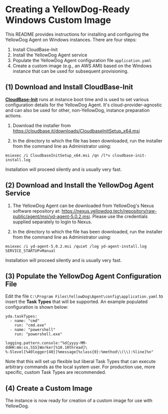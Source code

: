 # Creating a YellowDog-Ready Windows Custom Image

This README provides instructions for installing and configuring the YellowDog Agent on Windows instances. There are four steps:

1. Install CloudBase-Init
2. Install the YellowDog Agent service
3. Populate the YellowDog Agent configuration file `application.yaml`
4. Create a custom image (e.g., an AWS AMI) based on the Windows instance that can be used for subsequent provisioning.

## (1) Download and Install CloudBase-Init

**[CloudBase-Init](https://cloudbase.it/cloudbase-init/)** runs at instance boot time and is used to set various configuration details for the YellowDog Agent. It's cloud-provider-agnostic and can also be used for other, non-YellowDog, instance preparation actions.

1. Download the installer from https://cloudbase.it/downloads/CloudbaseInitSetup_x64.msi


2. In the directory to which the file has been downloaded, run the installer from the command line as Administrator using:
```
msiexec /i CloudbaseInitSetup_x64.msi /qn /l*v cloudbase-init-install.log
```
Installation will proceed silently and is usually very fast.

## (2) Download and Install the YellowDog Agent Service

1. The YellowDog Agent can be downloaded from YellowDog's Nexus software repository at: https://nexus.yellowdog.tech/repository/raw-public/agent/msi/yd-agent-5.0.2.msi. Please use the credentials supplied separately to login to Nexus.

2. In the directory to which the file has been downloaded, run the installer from the command line as Administrator using:

```shell
msiexec /i yd-agent-5.0.2.msi /quiet /log yd-agent-install.log SERVICE_STARTUP=Manual
```
Installation will proceed silently and is usually very fast.

## (3) Populate the YellowDog Agent Configuration File

Edit the file `C:\Program Files\YellowDog\Agent\config\application.yaml` to insert the **Task Types** that will be supported. An example populated configuration is shown below:

```shell
yda.taskTypes:
  - name: "cmd"
    run: "cmd.exe"
  - name: "powershell"
    run: "powershell.exe"

logging.pattern.console:"%d{yyyy-MM-ddHH:mm:ss,SSS}Worker[%10.10thread]\
%-5level[%40logger{40}]%message[%class{0}:%method\\(\\):%line]%n"
```

Note that this will set up flexible but liberal Task Types that can execute arbitrary commands as the local system user. For production use, more specific, custom Task Types are recommended.

## (4) Create a Custom Image

The instance is now ready for creation of a custom image for use with YellowDog.
